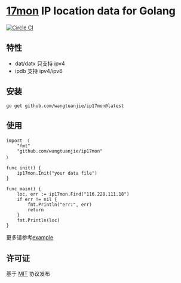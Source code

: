 [17mon](http://www.ipip.net/) IP location data for Golang
===

[![Circle CI](https://circleci.com/gh/wangtuanjie/ip17mon.svg?style=svg)](https://circleci.com/gh/wangtuanjie/ip17mon)

## 特性

* dat/datx 只支持 ipv4 
* ipdb 支持 ipv4/ipv6

## 安装

	go get github.com/wangtuanjie/ip17mon@latest


## 使用
	import （
		"fmt"
		"github.com/wangtuanjie/ip17mon"
	）

	func init() {
		ip17mon.Init("your data file")
	}

	func main() {
		loc, err := ip17mon.Find("116.228.111.18")
		if err != nil {
			fmt.Println("err:", err)
			return
		}
		fmt.Println(loc)
	}

更多请参考[example](https://github.com/wangtuanjie/ip17mon/tree/master/cmd/qip)



## 许可证

基于 [MIT](https://github.com/wangtuanjie/ip17mon/blob/master/LICENSE) 协议发布

